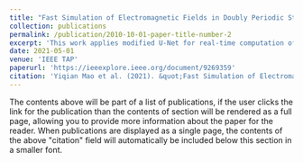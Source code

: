 ```yaml
---
title: "Fast Simulation of Electromagnetic Fields in Doubly Periodic Structures With a Deep Fully Convolutional Network"
collection: publications
permalink: /publication/2010-10-01-paper-title-number-2
excerpt: 'This work applies modified U-Net for real-time computation of periodic EM scattering.'
date: 2021-05-01
venue: 'IEEE TAP'
paperurl: 'https://ieeexplore.ieee.org/document/9269359'
citation: 'Yiqian Mao et al. (2021). &quot;Fast Simulation of Electromagnetic Fields in Doubly Periodic Structures With a Deep Fully Convolutional Network.&quot; <i>IEEE TAP</i>. 69(5).'
---
```


The contents above will be part of a list of publications, if the user clicks the link for the publication than the contents of section will be rendered as a full page, allowing you to provide more information about the paper for the reader. When publications are displayed as a single page, the contents of the above "citation" field will automatically be included below this section in a smaller font.
